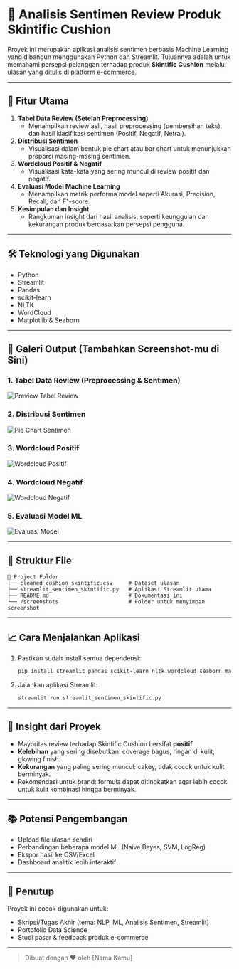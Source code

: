 
# 🧠 Analisis Sentimen Review Produk Skintific Cushion

Proyek ini merupakan aplikasi analisis sentimen berbasis Machine Learning yang dibangun menggunakan Python dan Streamlit. Tujuannya adalah untuk memahami persepsi pelanggan terhadap produk **Skintific Cushion** melalui ulasan yang ditulis di platform e-commerce.

---

## 🚀 Fitur Utama

1. **Tabel Data Review (Setelah Preprocessing)**
   - Menampilkan review asli, hasil preprocessing (pembersihan teks), dan hasil klasifikasi sentimen (Positif, Negatif, Netral).
2. **Distribusi Sentimen**
   - Visualisasi dalam bentuk pie chart atau bar chart untuk menunjukkan proporsi masing-masing sentimen.
3. **Wordcloud Positif & Negatif**
   - Visualisasi kata-kata yang sering muncul di review positif dan negatif.
4. **Evaluasi Model Machine Learning**
   - Menampilkan metrik performa model seperti Akurasi, Precision, Recall, dan F1-score.
5. **Kesimpulan dan Insight**
   - Rangkuman insight dari hasil analisis, seperti keunggulan dan kekurangan produk berdasarkan persepsi pengguna.

---

## 🛠️ Teknologi yang Digunakan

- Python
- Streamlit
- Pandas
- scikit-learn
- NLTK
- WordCloud
- Matplotlib & Seaborn

---

## 📸 Galeri Output (Tambahkan Screenshot-mu di Sini)

### 1. Tabel Data Review (Preprocessing & Sentimen)
![Preview Tabel Review](screenshots/review_table.png)

### 2. Distribusi Sentimen
![Pie Chart Sentimen](screenshots/sentimen_pie.png)

### 3. Wordcloud Positif
![Wordcloud Positif](screenshots/wordcloud_pos.png)

### 4. Wordcloud Negatif
![Wordcloud Negatif](screenshots/wordcloud_neg.png)

### 5. Evaluasi Model ML
![Evaluasi Model](screenshots/model_metrics.png)

---

## 📂 Struktur File

```
📁 Project Folder
├── cleaned_cushion_skintific.csv     # Dataset ulasan
├── streamlit_sentimen_skintific.py   # Aplikasi Streamlit utama
├── README.md                         # Dokumentasi ini
└── /screenshots                      # Folder untuk menyimpan screenshot
```

---

## 📈 Cara Menjalankan Aplikasi

1. Pastikan sudah install semua dependensi:
   ```bash
   pip install streamlit pandas scikit-learn nltk wordcloud seaborn matplotlib
   ```
2. Jalankan aplikasi Streamlit:
   ```bash
   streamlit run streamlit_sentimen_skintific.py
   ```

---

## 🧠 Insight dari Proyek

- Mayoritas review terhadap Skintific Cushion bersifat **positif**.
- **Kelebihan** yang sering disebutkan: coverage bagus, ringan di kulit, glowing finish.
- **Kekurangan** yang paling sering muncul: cakey, tidak cocok untuk kulit berminyak.
- Rekomendasi untuk brand: formula dapat ditingkatkan agar lebih cocok untuk kulit kombinasi hingga berminyak.

---

## 📚 Potensi Pengembangan

- Upload file ulasan sendiri
- Perbandingan beberapa model ML (Naive Bayes, SVM, LogReg)
- Ekspor hasil ke CSV/Excel
- Dashboard analitik lebih interaktif

---

## 🏁 Penutup

Proyek ini cocok digunakan untuk:
- Skripsi/Tugas Akhir (tema: NLP, ML, Analisis Sentimen, Streamlit)
- Portofolio Data Science
- Studi pasar & feedback produk e-commerce

---

> Dibuat dengan ❤️ oleh [Nama Kamu]
